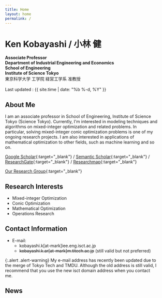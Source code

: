 ```yaml
---
title: Home
layout: home
permalink: /
---
```



# Ken Kobayashi / 小林 健
**Associate Professor**  
**Department of Industrial Engineering and Economics**  
**School of Engineering**  
**Institute of Science Tokyo**  
東京科学大学 工学院 経営工学系 准教授  
<br>
Last updated : {{ site.time | date: "%b %-d, %Y"  }}

## **About Me**


I am an associate professor in School of Engineering, Institute of Science Tokyo (Science Tokyo). 
Currently, I'm interested in modeling techniques and algorithms on mixed-integer optimization and related problems. 
In particular, solving mixed-integer conic optimization problems is one of my ongoing research projects. 
I am also interested in applications of mathematical optimization to other fields, such as machine learning and so on.

[Google Scholar](https://scholar.google.co.jp/citations?user=fyMWmOMAAAAJ){:target="_blank"} / [Semantic Scholar](https://www.semanticscholar.org/author/47891756){:target="_blank"} / [ResearchGate](https://www.researchgate.net/profile/Ken-Kobayashi-4){:target="_blank"} / [Researchmap](https://researchmap.jp/ken-kobayashi/?lang=en){:target="_blank"}   
   
[Our Research Group](https://isct-koba-lab.github.io/){:target="_blank"}

## **Research Interests**
- Mixed-integer Optimization
- Conic Optimization
- Mathematical Optimization
- Operations Research


## Contact Information
- E-mail:
  - kobayashi.k[at-mark]iee.eng.isct.ac.jp
  - ~~kobayashi.k.ar[at-mark]m.titech.ac.jp~~ (still valid but not preferred)  

{:.alert .alert-warning}
My e-mail address has recently been updated due to the merge of Tokyo Tech and TMDU. Although the old address is still valid, I recommend that you use the new isct domain address when you contact me.

## **News**
